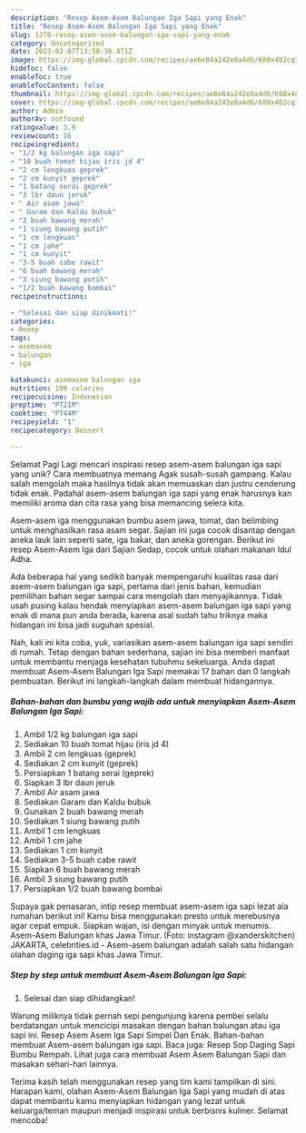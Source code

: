 ```yaml
---
description: "Resep Asem-Asem Balungan Iga Sapi yang Enak"
title: "Resep Asem-Asem Balungan Iga Sapi yang Enak"
slug: 1278-resep-asem-asem-balungan-iga-sapi-yang-enak
category: Uncategorized
date: 2023-02-07T13:50:30.471Z
image: https://img-global.cpcdn.com/recipes/ae6e84a242e0a4d6/680x482cq70/asem-asem-balungan-iga-sapi-foto-resep-utama.jpg
hideToc: false
enableToc: true
enableTocContent: false
thumbnail: https://img-global.cpcdn.com/recipes/ae6e84a242e0a4d6/680x482cq70/asem-asem-balungan-iga-sapi-foto-resep-utama.jpg
cover: https://img-global.cpcdn.com/recipes/ae6e84a242e0a4d6/680x482cq70/asem-asem-balungan-iga-sapi-foto-resep-utama.jpg
author: Admin
authorAv: notfound
ratingvalue: 3.9
reviewcount: 16
recipeingredient:
- "1/2 kg balungan iga sapi"
- "10 buah tomat hijau iris jd 4"
- "2 cm lengkuas geprek"
- "2 cm kunyit geprek"
- "1 batang serai geprek"
- "3 lbr daun jeruk"
- " Air asam jawa"
- " Garam dan Kaldu bubuk"
- "2 buah bawang merah"
- "1 siung bawang putih"
- "1 cm lengkuas"
- "1 cm jahe"
- "1 cm kunyit"
- "3-5 buah cabe rawit"
- "6 buah bawang merah"
- "3 siung bawang putih"
- "1/2 buah bawang bombai"
recipeinstructions:

- "Selesai dan siap dinikmati!"
categories:
- Resep
tags:
- asemasem
- balungan
- iga

katakunci: asemasem balungan iga 
nutrition: 199 calories
recipecuisine: Indonesian
preptime: "PT21M"
cooktime: "PT44M"
recipeyield: "1"
recipecategory: Dessert

---
```



Selamat Pagi Lagi mencari inspirasi resep asem-asem balungan iga sapi yang unik? Cara membuatnya memang Agak susah-susah gampang. Kalau salah mengolah maka hasilnya tidak akan memuaskan dan justru cenderung tidak enak. Padahal asem-asem balungan iga sapi yang enak harusnya kan memiliki aroma dan cita rasa yang bisa memancing selera kita.


Asem-asem iga menggunakan bumbu asem jawa, tomat, dan belimbing untuk menghasilkan rasa asam segar. Sajian ini juga cocok disantap dengan aneka lauk lain seperti sate, iga bakar, dan aneka gorengan. Berikut ini resep Asem-Asem Iga dari Sajian Sedap, cocok untuk olahan makanan Idul Adha.

Ada beberapa hal yang sedikit banyak mempengaruhi kualitas rasa dari asem-asem balungan iga sapi, pertama dari jenis bahan, kemudian pemilihan bahan segar sampai cara mengolah dan menyajikannya. Tidak usah pusing kalau hendak menyiapkan asem-asem balungan iga sapi yang enak di mana pun anda berada, karena asal sudah tahu triknya maka hidangan ini bisa jadi suguhan spesial.


Nah, kali ini kita coba, yuk, variasikan asem-asem balungan iga sapi sendiri di rumah. Tetap dengan bahan sederhana, sajian ini bisa memberi manfaat untuk membantu menjaga kesehatan tubuhmu sekeluarga. Anda dapat membuat Asem-Asem Balungan Iga Sapi memakai 17 bahan dan 0 langkah pembuatan. Berikut ini langkah-langkah dalam membuat hidangannya.

<!--inarticleads1-->

##### Bahan-bahan dan bumbu yang wajib ada untuk menyiapkan Asem-Asem Balungan Iga Sapi:

1. Ambil 1/2 kg balungan iga sapi
1. Sediakan 10 buah tomat hijau (iris jd 4)
1. Ambil 2 cm lengkuas (geprek)
1. Sediakan 2 cm kunyit (geprek)
1. Persiapkan 1 batang serai (geprek)
1. Siapkan 3 lbr daun jeruk
1. Ambil  Air asam jawa
1. Sediakan  Garam dan Kaldu bubuk
1. Gunakan 2 buah bawang merah
1. Sediakan 1 siung bawang putih
1. Ambil 1 cm lengkuas
1. Ambil 1 cm jahe
1. Sediakan 1 cm kunyit
1. Sediakan 3-5 buah cabe rawit
1. Siapkan 6 buah bawang merah
1. Ambil 3 siung bawang putih
1. Persiapkan 1/2 buah bawang bombai


Supaya gak penasaran, intip resep membuat asem-asem iga sapi lezat ala rumahan berikut ini! Kamu bisa menggunakan presto untuk merebusnya agar cepat empuk. Siapkan wajan, isi dengan minyak untuk menumis. Asem-Asem Balungan khas Jawa Timur. (Foto: instagram @xanderskitchen) JAKARTA, celebrities.id - Asem-asem balungan adalah salah satu hidangan olahan daging iga sapi khas Jawa Timur. 

<!--inarticleads2-->

##### Step by step untuk membuat Asem-Asem Balungan Iga Sapi:


1. Selesai dan siap dihidangkan!

Warung miliknya tidak pernah sepi pengunjung karena pembei selalu berdatangan untuk mencicipi masakan dengan bahan balungan atau iga sapi ini. Resep Asem Asem Iga Sapi Simpel Dan Enak. Bahan-bahan membuat Asem-asem balungan iga sapi. Baca juga: Resep Sop Daging Sapi Bumbu Rempah. Lihat juga cara membuat Asem Asem Balungan Sapi dan masakan sehari-hari lainnya. 

Terima kasih telah menggunakan resep yang tim kami tampilkan di sini. Harapan kami, olahan Asem-Asem Balungan Iga Sapi yang mudah di atas dapat membantu kamu menyiapkan hidangan yang lezat untuk keluarga/teman maupun menjadi inspirasi untuk berbisnis kuliner. Selamat mencoba!
